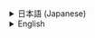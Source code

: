 <details>
<summary>日本語 (Japanese)</summary>

# Gmail Data Extractor GAS App

## 1. 概要 (Overview)

[cite_start]本プロジェクトは、Google Apps Script (GAS) を利用し、ユーザーのGmailから指定された検索クエリに基づいてメールデータを抽出する汎用的なWebアプリケーションです 。

[cite_start]Web UIを通じて手動で抽出を実行できるほか、Dockerを活用することで、ローカル開発環境をクリーンに保ち、再現性を高めています 。

[cite_start]![アプリのスクリーンショット](./.assets/screenshot.png) 

> **Note:** 上記のスクリーンショットを表示するには、このリポジトリに`.assets/screenshot.png`という名前で画像を配置してください。

## 2. 主な機能 (Features)

- [cite_start]**Web UIによるメール抽出:** ブラウザからGmailの検索クエリと最大取得件数を指定して、メールデータを抽出・表示できます 。
- [cite_start]**柔軟な検索:** Gmailがサポートする全ての検索演算子（`from:`, `subject:`, `is:unread`など）を利用可能です 。
- [cite_start]**モダンな開発環境:** Dockerと`clasp` (The Apps Script CLI) を利用し、ローカルでの開発とデプロイを効率化します 。
- [cite_start]**オープンソース:** MITライセンスのもとで公開されており、自由に改変・利用できます 。

## 3. 開発環境のセットアップ (Development Setup)

[cite_start]本プロジェクトでは、開発環境の構築にDockerを使用します。ホストマシンにNode.jsや`clasp`を直接インストールする必要はありません [cite: 35, 36]。

### 前提条件 (Prerequisites)

- [cite_start][Docker Desktop](https://www.docker.com/products/docker-desktop/) または Docker Engine がインストールされていること 。
- [cite_start]Googleアカウントを持っていること 。

### セットアップ手順 (Setup Steps)

1.  **リポジトリをクローン:**
    ```bash
    git clone [https://github.com/yutaro89/Gmail-Data-Extractor-GAS-App.git](https://github.com/yutaro89/Gmail-Data-Extractor-GAS-App.git)
    cd Gmail-Data-Extractor-GAS-App
    ```

2.  **Dockerイメージの構築とコンテナの起動:**
    ```bash
    docker compose up -d --build
    ```

3.  **`clasp`でGoogleにログイン (重要):**
    Dockerコンテナ内からのログインは、2つのターミナルを使った特殊な手順が必要です [cite: 18, 38]。

    **【ターミナル ①】 - `clasp login` を実行する**
    a. コンテナのシェルに接続します [cite: 19, 40]。
    ```bash
    docker compose exec clasp-dev /bin/sh
    ```
    b. コンテナ内で `clasp login` を実行します [cite: 20, 41]。
    ```bash
    # /app # のようなプロンプトで実行
    clasp login
    ```
    c. `Authorize clasp...` の後に表示されるURLをコピーします [cite: 21, 42]。
    d. ホストPCのブラウザでURLを開き、Googleアカウントでログインして権限を許可します 。
    e. リダイレクト後に表示されるエラーページのURL（`http://localhost:xxxx/?code=...`）をすべてコピーします [cite: 22, 43]。

    **【ターミナル ②】 - 認証コードをコンテナに渡す**
    a. PCで**新しいターミナル**を開きます 。
    b. 以下のコマンドを実行します。`'コピーしたURL'` の部分を、先ほどコピーしたURLに置き換えてください [cite: 23, 45]。
    ```bash
    docker compose exec clasp-dev curl 'コピーしたURL'
    ```
    c. ターミナル①で `Logged in successfully.` と表示されればログイン完了です [cite: 24, 47]。

4.  **GASプロジェクトの作成と紐付け:**
    ブラウザで[GASプロジェクトを新規作成](https://script.google.com/home/my)し、「プロジェクトの設定」から**スクリプトID**をコピーします 。
    **ターミナル①**に戻り、以下のコマンドでローカル環境と紐付けます 。
    ```bash
    clasp clone "YOUR_SCRIPT_ID" --rootDir ./src
    ```

5.  **依存パッケージのインストール:**
    **ターミナル①**で、プロジェクトに必要なパッケージをインストールします 。
    ```bash
    npm install
    ```

6.  **Apps Script APIの有効化 (初回のみ):**
    [設定ページ](https://script.google.com/home/usersettings)にアクセスし、「Google Apps Script API」を「オン」に切り替えます 。

7.  **ソースコードをGASプロジェクトにプッシュ:**
    **ターミナル①**で以下のコマンドを実行します 。
    ```bash
    clasp push
    ```

## 4. デプロイと実行 (Deployment & Usage)

1.  **Webアプリとしてデプロイ:**
    [GASエディタ](https://script.google.com/home/my)でプロジェクトを開き、右上の「デプロイ」>「新しいデプロイ」を選択します 。
    - **種類を選択:** 歯車アイコンをクリックし、「ウェブアプリ」を選択します 。
    - **次のユーザーとして実行:** `自分` [cite: 25, 53]
    - **アクセスできるユーザー:** `自分のみ` [cite: 25, 53]
    - 「デプロイ」をクリックし、表示された**ウェブアプリURL**をコピーします 。

2.  **Webアプリへのアクセスと権限の許可:**
    コピーしたURLに初めてアクセスすると警告画面が表示されますが、「詳細」 > 「(アプリ名)に移動（安全ではないページ）」と進み、権限を「許可」してください 。

## 5. テスト (Testing)

[cite_start]このプロジェクトには、JestによるユニットテストとPlaywrightによるE2Eテストが用意されています 。

[cite_start]詳細なテストの実行方法については、`tests`ディレクトリ内の以下のガイドを参照してください 。
-   [cite_start]**[テスト実施ガイド](./tests/TESTING_GUIDE.md)** 

[cite_start]また、手動でのリグレッションテストについては、以下のドキュメントを参照してください 。
-   [cite_start]**[手動テストケース](./TESTING.md)** 


## 6. プロジェクト構成 (Project Structure)

/
├── .github/              # GitHub Actions ワークフロー
│   └── workflows/
│       └── lint-check.yml
├── .clasp.json           # clasp設定ファイル
├── .eslintrc.json        # ESLint設定ファイル
├── .gitignore            # Gitの無視ファイル設定
├── .prettierrc.json      # Prettier設定ファイル
├── appsscript.json       # GASマニフェストファイル
├── Dockerfile            # 開発用のDockerfile
├── docker-compose.yml    # 開発用のdocker-compose
├── LICENSE               # プロジェクトライセンス
├── CONTRIBUTING.md       # コントリビュートガイド
├── package.json          # Node.jsプロジェクト定義
├── README.md             # このファイル
├── TESTING.md            # 手動テストケース
├── src/                  # ソースコードディレクトリ
│   ├── Code.gs           # サーバーサイドロジック(Apps Script)
│   └── Index.html        # Web UI (HTML/CSS/JS)
└── tests/                # テスト関連ディレクトリ
    ├── Dockerfile.e2e    # E2Eテスト専用のDockerfile
    ├── TESTING_GUIDE.md  # テスト実施の詳細ガイド
    ├── docker-compose.e2e.yml
    ├── playwright.config.js
    ├── e2e/
    │   ├── app.spec.js
    │   └── setup/
    │       └── auth.setup.js
    └── unit/
        └── Code.test.js

## 7. コードスタイルのチェック (Code Style)

本プロジェクトでは、コードの一貫性を保つためにESLint（Linter）とPrettier（Formatter）を導入しています。

- **コードスタイルのチェック:**
  ```bash
  npm run lint
コードの自動整形:

Bash

npm run format
コミットやPull Requestの前に、これらのコマンドでコードをクリーンな状態に保つことを推奨します。

8. ライセンス (License)
このプロジェクトは 

MIT License のもとで公開されています 。

</details>

<details>
<summary>English</summary>

English
Gmail Data Extractor GAS App
1. Overview
This project is a versatile web application built with Google Apps Script (GAS) that extracts email data from a user's Gmail account based on a specified search query. It allows manual extraction through a web UI and utilizes Docker to maintain a clean and reproducible local development environment.




Note: To display the screenshot above, place an image named screenshot.png in the .assets/ directory of this repository.

2. Features

Email Extraction via Web UI: Specify a Gmail search query and the maximum number of results to extract and display email data directly from your browser.


Flexible Search: Supports all search operators provided by Gmail (e.g., from:, subject:, is:unread).


Modern Development Environment: Streamlines local development and deployment using Docker and clasp (The Apps Script CLI).


Open Source: Published under the MIT License, allowing you to freely modify and use the code.

3. Development Setup
This project uses Docker to build the development environment. You do not need to install Node.js or 

clasp directly on your host machine.

Prerequisites

Docker Desktop or Docker Engine must be installed.

A Google Account.

Setup Steps
Clone the repository:

Bash

git clone [https://github.com/yutaro89/Gmail-Data-Extractor-GAS-App.git](https://github.com/yutaro89/Gmail-Data-Extractor-GAS-App.git)
cd Gmail-Data-Extractor-GAS-App
Build the Docker image and start the container:

Bash

docker compose up -d --build
Log in to Google with clasp (Important):
Logging in from within a Docker container requires a special procedure using 

two terminals.

[Terminal ①] - Run clasp login
a. Connect to the container's shell:

Bash

docker compose exec clasp-dev /bin/sh
b. Run 

clasp login inside the container:

Bash

# Run this at a prompt like /app #
clasp login
c. Copy the URL that appears after 

Authorize clasp....


d. Open this URL in your host browser, log in to your Google account, and grant permissions.


e. Copy the entire URL from the error page you are redirected to (it will look like 

http://localhost:xxxx/?code=...).

[Terminal ②] - Pass the authorization code
a. Open a 

new terminal on your computer.


b. Run the following command, replacing 

'COPIED_URL' with the URL you just copied.

Bash

docker compose exec clasp-dev curl 'COPIED_URL'
c. You should see 

Logged in successfully. in Terminal ①.

Create and link the GAS project:


Create a new GAS project in your browser, and copy the Script ID from "Project Settings". Return to 

Terminal ① and run the following command to link it.

Bash

clasp clone "YOUR_SCRIPT_ID" --rootDir ./src
Install Dependencies:
In 

Terminal ①, install the packages required for the project.

Bash

npm install
Enable the Apps Script API (First time only):
Visit the 

settings page and turn the "Google Apps Script API" switch "On".

Push the source code to the GAS project:
In 

Terminal ①, run the following command:

Bash

clasp push
4. Deployment & Usage
Deploy as a Web App:
Open your project in the 

GAS editor and click "Deploy" > "New deployment".


Select type: Click the gear icon and select "Web app".


Execute as: Me 


Who has access: Only myself 

Click "Deploy" and copy the 

Web app URL.

Access the Web App and Grant Permissions:
When you first visit the URL, you will see a warning screen. Click "Advanced" -> "Go to [App Name] (unsafe)" and then "Allow" to grant permissions.

5. Testing
This project includes unit tests with Jest and E2E tests with Playwright.

For detailed instructions on how to run the tests, please refer to the following guide in the 

tests directory.


Testing Guide 

For manual regression testing, please refer to the document below.


Manual Test Cases 

6. Project Structure
/
├── .github/              # GitHub Actions workflows
│   └── workflows/
│       └── lint-check.yml
├── .clasp.json           # clasp configuration file
├── .eslintrc.json        # ESLint configuration file
├── .gitignore            # Files for Git to ignore
├── .prettierrc.json      # Prettier configuration file
├── appsscript.json       # GAS manifest file
├── Dockerfile            # Dockerfile for development
├── docker-compose.yml    # Docker Compose for development
├── https://www.google.com/search?q=LICENSE               # Project license
├── CONTRIBUTING.md       # Contribution guidelines
├── package.json          # Node.js project definition
├── README.md             # This file
├── TESTING.md            # Manual test cases
├── src/                  # Source code directory
│   ├── Code.gs           # Server-side logic (Apps Script)
│   └── Index.html        # Web UI (HTML/CSS/JS)
└── tests/                # Directory for all tests
├── Dockerfile.e2e    # Dockerfile for E2E tests
├── TESTING_GUIDE.md  # Detailed guide for running tests
├── docker-compose.e2e.yml
├── playwright.config.js
├── e2e/
│   ├── app.spec.js
│   └── setup/
│       └── auth.setup.js
└── unit/
└── Code.test.js

7. Code Style
This project uses ESLint and Prettier to maintain a consistent code style.

Check for linting errors:

Bash

npm run lint
Format code automatically:

Bash

npm run format
It is recommended to keep the code clean with these commands before committing or creating a pull request.

8. License
This project is licensed under the MIT License.

</details>
